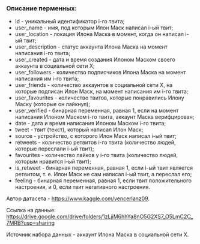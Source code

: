 ### Описание перменных:
* id - уникальный идентификатор i-го твита;
* user_name - имя, под которым Илон Маск написал i-ый твит;
* user_location - локация Илона Маска в момент, когда он написал i-ый твит;
* user_description - статус аккаунта Илона Маска на момент написания i-го твита;
* user_created - дата и время создания Илоном Маском своего аккаунта в социальной сети Х;
* user_followers - количество подписчиков Илона Маска на момент написания им i-го твита;
* user_friends - количество аккаунтов в социальной сети Х, на которые подписан Илон Маск, на момент написания им i-го твита;
* user_favourites - количество твитов, которые понравились Илону Маску (которые он лайкнул);
* user_verified - бинарная переменная, равная 1, если на момент написания Илоном Маском i-го твита, аккаунт Маска верифцирован;
* date - дата и время написания Илоном Маском i-го твита;
* tweet - твит (текст), который написал Илон Маск;
* source - устройство, с которого Илон Маск написал i-ый твит;
* retweets - количество ретвитов i-го твита (количество людей, которые переслали i-ый твит);
* favourites - количество лайков у i-го твита (количество людей, которым нравится i-ый твит);
* is_retweet - бинарная переменная, равная 1, если i-ый твит является ретвитом, т. е. Илон Маск не сам написал i-ый твит, а переслал его;
* feeling - бинарная переменная, равная 1, если твит положительного настроения, и 0, если твит негативного настроения.

Автор датасета - https://www.kaggle.com/vencerlanz09.

Ссылка на данные: https://drive.google.com/drive/folders/1zLjiM6hhYa8nO5G2XS7_O5LmC2C_7MRB?usp=sharing

Источник набора данных - аккаунт Илона Маска в социальной сети Х.
